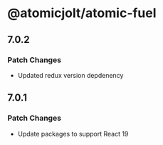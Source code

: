 # @atomicjolt/atomic-fuel

## 7.0.2

### Patch Changes

- Updated redux version depdenency

## 7.0.1

### Patch Changes

- Update packages to support React 19
